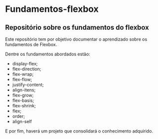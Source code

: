 # Fundamentos-flexbox  

## Repositório sobre os fundamentos do flexbox  

Este repositório tem por objetivo documentar o aprendizado sobre os fundamentos de Flexbox.

Dentre os fundamentos abordados estão:

+ display-flex;
+ flex-direction;
+ flex-wrap;
+ flex-flow;
+ justify-content;
+ align-itens;
+ flex-grow;
+ flex-basis;
+ flex-shrink;
+ flex;
+ order;
+ align-self

E por fim, haverá um projeto que consolidará o conhecimento adquirido.